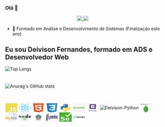 ### Olá 👋

<p align="center">
    <a href="https://www.linkedin.com/in/deivisonfernandes/">
        <img src="https://img.shields.io/badge/LinkedIn-307cc5?style=for-the-badge&logo=linkedin&logoColor=white"/>
    </a>
    <img src="https://komarev.com/ghpvc/?username=httpsdfaa&style=for-the-badge&color=lightgrey"/>
</p>

- 🔭 Formado em Análise e Desenvolvimento de Sistemas (Finalização este ano)

## Eu sou Deivison Fernandes, formado em ADS e Desenvolvedor Web

![Top Langs](https://github-readme-stats.vercel.app/api/top-langs/?username=httpsdfaa&layout=compact)
#
![Anurag's GitHub stats](https://github-readme-stats.vercel.app/api?username=httpsdfaa&show_icons=true&theme=transparent)

##
<div style="display: inline_block"><br>
  <img align="center" alt="Deivison-JS" height="30" width="40" src="https://raw.githubusercontent.com/devicons/devicon/master/icons/javascript/javascript-plain.svg">
  <img align="center" alt="Deivison-React" height="30" width="40" src="https://raw.githubusercontent.com/devicons/devicon/master/icons/react/react-original.svg">
  <img align="center" alt="Deivison-HTML" height="30" width="40" src="https://raw.githubusercontent.com/devicons/devicon/master/icons/html5/html5-original.svg">
  <img align="center" alt="Deivison-CSS" height="30" width="40" src="https://raw.githubusercontent.com/devicons/devicon/master/icons/css3/css3-original.svg">
  <img align="center" alt="Deivison-Python" height="30" width="40" src="https://raw.githubusercontent.com/devicons/devicon/master/icons/python/python-original.svg">

<img align="center" alt="Deivison-Python" height="30" width="40" src="https://raw.githubusercontent.com/httpsdfaa/images-icons/main/anaconda.png">
<img align="center" alt="Deivison-Python" height="30" width="40" src="https://raw.githubusercontent.com/httpsdfaa/images-icons/main/bootstrap.png">
<img align="center" alt="Deivison-Python" height="30" width="40" src="https://raw.githubusercontent.com/httpsdfaa/images-icons/main/jupyter.png">
<img align="center" alt="Deivison-Python" height="30" width="40" src="https://raw.githubusercontent.com/httpsdfaa/images-icons/main/mongodb.png">
<img align="center" alt="Deivison-Python" height="30" width="40" src="https://raw.githubusercontent.com/httpsdfaa/images-icons/main/mysql.png">
<img align="center" alt="Deivison-Python" height="30" width="40" src="https://raw.githubusercontent.com/httpsdfaa/images-icons/main/nodejs.png">
<img align="center" alt="Deivison-Python" height="30" width="40" src="https://raw.githubusercontent.com/httpsdfaa/images-icons/main/numpy.png">
<img align="center" alt="Deivison-Python" height="30" width="40" src="https://raw.githubusercontent.com/httpsdfaa/images-icons/main/pandas.png">
<img align="center" alt="Deivison-Python" height="30" width="40" src="https://raw.githubusercontent.com/httpsdfaa/images-icons/main/selenium.png">
<img align="center" alt="Deivison-Python" height="30" width="40" src="https://raw.githubusercontent.com/httpsdfaa/images-icons/main/tailwindcss.png">

</div>
